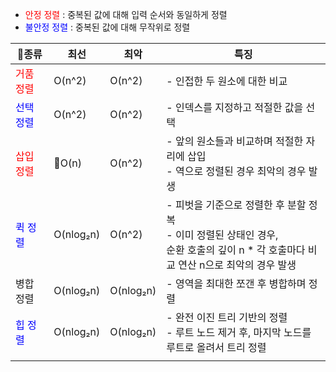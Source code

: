 - <span style="color:red">안정 정렬</span> : 중복된 값에 대해 입력 순서와 동일하게 정렬
- <span style="color:blue">불안정 정렬</span> : 중복된 값에 대해 무작위로 정렬

| 종류                                   | 최선        | 최악        | 특징                                                                                      |
| ------------------------------------- | --------- | --------- | --------------------------------------------------------------------------------------- |
| <span style="color:red">거품 정렬</span>  | O(n^2)    | O(n^2)    | - 인접한 두 원소에 대한 비교                                                                       |
| <span style="color:blue">선택 정렬</span> | O(n^2)    | O(n^2)    | - 인덱스를 지정하고 적절한 값을 선택                                                                   |
| <span style="color:red">삽입 정렬</span>  | O(n)     | O(n^2)    | - 앞의 원소들과 비교하며 적절한 자리에 삽입<br>- 역으로 정렬된 경우 최악의 경우 발생                                     |
| <span style="color:blue">퀵 정렬</span>  | O(nlog₂n) | O(n^2)    | - 피벗을 기준으로 정렬한 후 분할 정복<br>- 이미 정렬된 상태인 경우, <br>순환 호출의 깊이 n * 각 호출마다 비교 연산 n으로 최악의 경우 발생 |
| <span style="color:red">병합 정렬</span> | O(nlog₂n) | O(nlog₂n) | - 영역을 최대한 쪼갠 후 병합하며 정렬<br>                                                              |
| <span style="color:blue">힙 정렬</span>  | O(nlog₂n) | O(nlog₂n) | - 완전 이진 트리 기반의 정렬<br>- 루트 노드 제거 후, 마지막 노드를 루트로 올려서 트리 정렬                                |
|                                       |           |           |                                                                                         |
